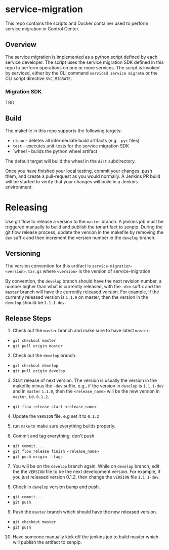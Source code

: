 # service-migration
This repo contains the scripts and Docker container used to perform service migration in Control Center.

## Overview
The service migration is implemented as a python script defined by each service developer.
The script uses the service migration SDK defined in this repo to perform operations
on one or more services.  The script is invoked by serviced, either by the CLI command
`serviced service migrate` or the CLI script directive  `SVC_MIGRATE`.

### Migration SDK
TBD

## Build

The makefile in this repo supports the following targets:

 * `clean` - deletes all intermediate build artifacts (e.g. `.pyc` files)
 * `test` - executes unit-tests for the service migration SDK
 * `wheel - builds the python wheel artifact

The default target will build the wheel in the `dist` subdirectory.

Once you have finished your local testing, commit your changes, push them, and create a pull-request as you would
normally. A Jenkins PR build will be started to verify that your changes will build in
a Jenkins environment.

# Releasing
Use git flow to release a version to the `master` branch. A jenkins job must be triggered manually to build and publish the
*tar* artifact to zenpip.  During the git flow release process, update the version in the makefile by removing the `dev`
suffix and then increment the version number in the `develop` branch.

## Versioning

The version convention for this artifact is `service-migration-<version>.tar.gz` where `<version>`
is the version of service-migration

By convention, the `develop` branch should have the next revision number, a number higher than what is
currently released, with the `-dev` suffix and the `master` branch will have the currently released version.
For example, if the currently released version is `1.1.0` on master, then
the version in the `develop` should be `1.1.1-dev`.

## Release Steps

1. Check out the `master` branch and make sure to have latest `master`.
  * `git checkout master`
  * `git pull origin master`

2. Check out the `develop` branch.
  * `git checkout develop`
  * `git pull origin develop`

3. Start release of next version. The version is usually the version in the makefile minus the `-dev` suffix.  e.g., if the version
  in `develop` is `1.1.1-dev` and in `master` `1.1.0`, then the
  `<release_name>` will be the new version in `master`, i.e. `0.1.2`.
  *  `git flow release start <release_name>`

4. Update the `VERSION` file. e.g set it to `0.1.2`

5. run `make` to make sure everything builds properly.

6. Commit and tag everything, don't push.
  * `git commit....`
  * `git flow release finish <release_name>`
  * `git push origin --tags`

7. You will be on the `develop` branch again. While on `develop` branch, edit the the `VERSION` file to
be the next development version. For example, if you just released version 0.1.2, then change the `VERSION` file
`1.1.1-dev`.

8. Check in `develop` version bump and push.
  * `git commit...`
  * `git push`

9. Push the `master` branch which should have the new released version.
  * `git checkout master`
  * `git push`

10. Have someone manually kick off the jenkins job to build master which will publish the artifact to zenpip.


